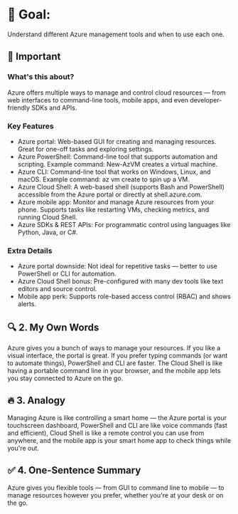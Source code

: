 # 🎯 Goal:
Understand different Azure management tools and when to use each one.

## 🧠 Important
### What's this about?
Azure offers multiple ways to manage and control cloud resources — from web interfaces to command-line tools, mobile apps, and even developer-friendly SDKs and APIs.

### Key Features
- Azure portal: Web-based GUI for creating and managing resources. Great for one-off tasks and exploring settings.
- Azure PowerShell: Command-line tool that supports automation and scripting. Example command: New-AzVM creates a virtual machine.
- Azure CLI: Command-line tool that works on Windows, Linux, and macOS. Example command: az vm create to spin up a VM.
- Azure Cloud Shell: A web-based shell (supports Bash and PowerShell) accessible from the Azure portal or directly at shell.azure.com.
- Azure mobile app: Monitor and manage Azure resources from your phone. Supports tasks like restarting VMs, checking metrics, and running Cloud Shell.
- Azure SDKs & REST APIs: For programmatic control using languages like Python, Java, or C#.

### Extra Details
- Azure portal downside: Not ideal for repetitive tasks — better to use PowerShell or CLI for automation.
- Azure Cloud Shell bonus: Pre-configured with many dev tools like text editors and source control.
- Mobile app perk: Supports role-based access control (RBAC) and shows alerts.

## 🔍 2. My Own Words
Azure gives you a bunch of ways to manage your resources. If you like a visual interface, the portal is great. If you prefer typing commands (or want to automate things), PowerShell and CLI are faster. The Cloud Shell is like having a portable command line in your browser, and the mobile app lets you stay connected to Azure on the go.

## 🔥 3. Analogy
Managing Azure is like controlling a smart home — the Azure portal is your touchscreen dashboard, PowerShell and CLI are like voice commands (fast and efficient), Cloud Shell is like a remote control you can use from anywhere, and the mobile app is your smart home app to check things while you're out.

## ✅ 4. One-Sentence Summary
Azure gives you flexible tools — from GUI to command line to mobile — to manage resources however you prefer, whether you're at your desk or on the go.
